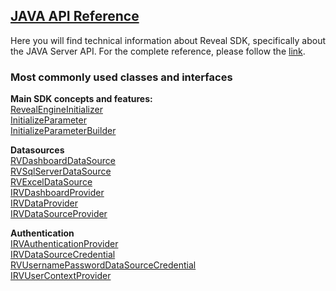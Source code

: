 <h2><a href="/en/developer/api/web/server/java/latest/latest/index.html" target="_blank" rel="noopener\">JAVA API Reference </a></h2>  
Here you will find technical information about Reveal SDK, specifically about the JAVA Server API. For the complete reference, please follow the <a href="/en/developer/api/web/server/java/latest/index.html" target="_blank">link</a>.


<h3>Most commonly used classes and interfaces</h3>

**Main SDK concepts and features:**  
<a href="/en/developer/api/web/server/java/latest/com/infragistics/reveal/engine/init/RevealEngineInitializer.html" target="_blank" rel="noopener\">RevealEngineInitializer</a>  
<a href="/en/developer/api/web/server/java/latest/com/infragistics/reveal/engine/init/InitializeParameter.html" target="_blank" rel="noopener\">InitializeParameter</a>  
<a href="/en/developer/api/web/server/java/latest/com/infragistics/reveal/engine/init/InitializeParameterBuilder.html" target="_blank" rel="noopener\">InitializeParameterBuilder</a>

**Datasources**  
<a href="/en/developer/api/web/server/java/latest/com/infragistics/reveal/sdk/api/model/RVDashboardDataSource.html" target="_blank" rel="noopener\">RVDashboardDataSource</a>  
<a href="/en/developer/api/web/server/java/latest/com/infragistics/reveal/sdk/api/model/RVSqlServerDataSource.html" target="_blank" rel="noopener\">RVSqlServerDataSource</a>  
<a href="/en/developer/api/web/server/java/latest/com/infragistics/reveal/sdk/api/model/RVExcelDataSource.html" target="_blank" rel="noopener\">RVExcelDataSource</a>  
<a href="/en/developer/api/web/server/java/latest/com/infragistics/reveal/sdk/api/IRVDashboardProvider.html" target="_blank" rel="noopener\">IRVDashboardProvider</a>  
<a href="/en/developer/api/web/server/java/latest/com/infragistics/reveal/sdk/api/IRVDataProvider.html" target="_blank" rel="noopener\">IRVDataProvider</a>  
<a href="/en/developer/api/web/server/java/latest/com/infragistics/reveal/sdk/api/IRVDataSourceProvider.html" target="_blank" rel="noopener\">IRVDataSourceProvider</a>

**Authentication**  
<a href="/en/developer/api/web/server/java/latest/com/infragistics/reveal/sdk/api/IRVAuthenticationProvider.html" target="_blank" rel="noopener\">IRVAuthenticationProvider</a>  
<a href="/en/developer/api/web/server/java/latest/com/infragistics/reveal/sdk/api/IRVDataSourceCredential.html" target="_blank" rel="noopener\">IRVDataSourceCredential</a>  
<a href="/en/developer/api/web/server/java/latest/com/infragistics/reveal/sdk/api/RVUsernamePasswordDataSourceCredential.html" target="_blank" rel="noopener\">RVUsernamePasswordDataSourceCredential</a>  
<a href="/en/developer/api/web/server/java/latest/com/infragistics/reveal/sdk/api/IRVUserContextProvider.html" target="_blank" rel="noopener\">IRVUserContextProvider</a>  



 




